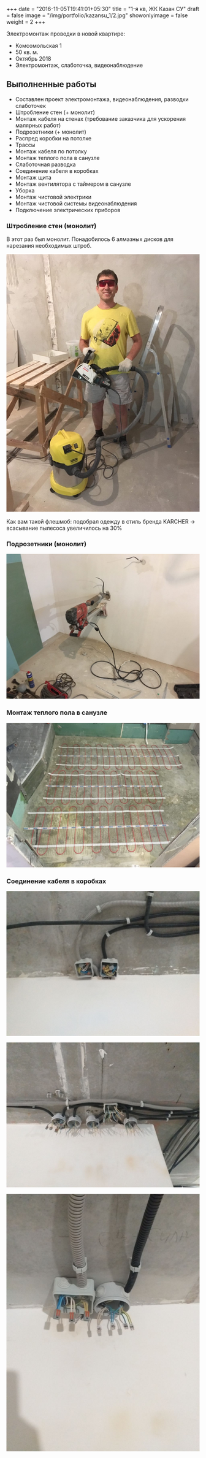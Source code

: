 +++
date = "2016-11-05T19:41:01+05:30"
title = "1-я кв, ЖК Казан СУ"
draft = false
image = "/img/portfolio/kazansu_1/2.jpg"
showonlyimage = false
weight = 2
+++

Электромонтаж проводки в новой квартире:

* Комсомольская 1
* 50 кв. м.
* Октябрь 2018
* Электромонтаж, слаботочка, видеонаблюдение

<!--more-->

## Выполненные работы

* Составлен проект электромонтажа, видеонаблюдения, разводки слаботочек
* Штробление стен (+ монолит)
* Монтаж кабеля на стенах (требование заказчика для ускорения малярных работ)
* Подрозетники (+ монолит)
* Распред коробки на потолке
* Трассы
* Монтаж кабеля по потолку
* Монтаж теплого пола в санузле
* Слаботочная разводка
* Соединение кабеля в коробках
* Монтаж щита
* Монтаж вентилятора с таймером в санузле
* Уборка
* Монтаж чистовой электрики
* Монтаж чистовой системы видеонаблюдения
* Подключение электрических приборов

### Штробление стен (монолит)

В этот раз был монолит. Понадобилось 6 алмазных дисков для нарезания необходимых штроб.

![](/img/portfolio/kazansu_1/1.jpg)

Как вам такой флешмоб: подобрал одежду в стиль бренда KARCHER -> всасывание пылесоса увеличилось на 30%

### Подрозетники (монолит)

![](/img/portfolio/kazansu_1/2.jpg)

### Монтаж теплого пола в санузле

![](/img/portfolio/kazansu_1/3.jpg)

### Соединение кабеля в коробках

![](/img/portfolio/kazansu_1/11.jpg)

![](/img/portfolio/kazansu_1/21.jpg)

![](/img/portfolio/kazansu_1/31.jpg)
